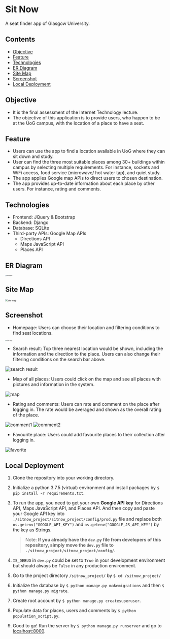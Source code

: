 # Sit Now

A seat finder app of Glasgow University.

## Contents

- [Objective](#objective)
- [Feature](#feature)
- [Technologies](#technologies)
- [ER Diagram](#er-diagram)
- [Site Map](#site-map) 
- [Screenshot](#screenshot)
- [Local Deployment](#local-deployment) 

## Objective

- It is the final assessment of the Internet Technology lecture.
- The objective of this application is to provide users, who happen to be at the UoG campus, with the location of a place to have a seat.

## Feature

- Users can use the app to find a location available in UoG where they can sit down and study.
- User can find the three most suitable places among 30+ buildings within campus by selecting multiple requirements. For instance, sockets and WiFi access, food service (microwave/ hot water tap), and quiet study.
- The app applies Google map APIs to direct users to chosen destination.
- The app provides up-to-date information about each place by other users. For instance, rating and comments.

## Technologies

- Frontend: JQuery & Bootstrap
- Backend: Django
- Database: SQLite
- Third-party APIs: Google Map APIs
  - Directions API
  - Maps JavaScript API
  - Places API

## ER Diagram

<img src="https://github.com/wdrbdev/SitNow/blob/master/doc/img/ER_diagram_w_background.png?raw=true" alt="ER diagram" style="zoom:24%;" />

## Site Map

<img src="https://github.com/wdrbdev/SitNow/blob/master/doc/img/site_map.png?raw=true" alt="site map" style="zoom:48%;" />

## Screenshot

- Homepage: Users can choose their location and filtering conditions to find seat locations.

<img src="https://github.com/wdrbdev/SitNow/blob/master/doc/img/screenshot_homepage.jpg?raw=true" alt="home page" style="zoom:24%;" />

- Search result: Top three nearest location would be shown, including the information and the direction to the place. Users can also change their filtering conditions on the search bar above.

![search result](https://github.com/wdrbdev/SitNow/blob/master/doc/img/screenshot_search_result.jpg?raw=true)

- Map of all places: Users could click on the map and see all places with pictures and information in the system.

<img src="https://github.com/wdrbdev/SitNow/blob/master/doc/img/screenshot_map.jpg?raw=true" alt="map" />

- Rating and comments: Users can rate and comment on the place after logging in. The rate would be averaged and shown as the overall rating of the place.

<img src="https://github.com/wdrbdev/SitNow/blob/master/doc/img/screenshot_comment_1.jpg?raw=true" alt="comment1" />

<img src="https://github.com/wdrbdev/SitNow/blob/master/doc/img/screenshot_comment_2.jpg?raw=true" alt="comment2" />

- Favourite place: Users could add favourite places to their collection after logging in.

<img src="https://github.com/wdrbdev/SitNow/blob/master/doc/img/screenshot_favorite.jpg?raw=true" alt="favorite" />

## Local Deployment

1. Clone the repository into your working directory.

2. Initialize a python 3.7.5 (virtual) environment and install packages by `$ pip install -r requirements.txt`.

3. To run the app, you need to get your own **Google API key** for Directions API, Maps JavaScript API, and Places API. And then copy and paste your Google API key into `./sitnow_project/sitnow_project/config/prod.py` file and replace both `os.getenv("GOOGLE_API_KEY")` and `os.getenv("GOOGLE_JS_API_KEY")` by the key as Strings.

   > Note: **If you already have the `dev.py` file from developers of this repository, simply move the `dev.py` file to `./sitnow_project/sitnow_project/config/`.**

4. `IS_DEBUG` in `dev.py` could be set to `True` in your development environment but should always be `False` in any production environment.

5. Go to the project directory `/sitnow_project/` by `$ cd /sitnow_project/`

6. Initialize the database by `$ python manage.py makemigrations` and then `$ python manage.py migrate`.

7. Create root account by `$ python manage.py createsuperuser`.

8. Populate data for places, users and comments by `$ python population_script.py`.

9. Good to go! Run the server by `$ python manage.py runserver` and go to [localhost:8000](http://localhost:8000/).
